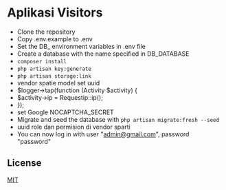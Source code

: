 # Aplikasi Visitors

-   Clone the repository
-   Copy .env.example to .env
-   Set the DB\_ environment variables in .env file
-   Create a database with the name specified in DB_DATABASE
-   `composer install`
-   `php artisan key:generate`
-   `php artisan storage:link` 
-   vendor spatie model set uuid
-   $logger->tap(function (Activity $activity) {
-   $activity->ip = Requestip::ip();
-   });
-   set Google NOCAPTCHA_SECRET
-   Migrate and seed the database with `php artisan migrate:fresh --seed`
-   uuid role dan permision di vendor sparti
-   You can now log in with user "admin@gmail.com", password "password"

## License

[MIT](https://choosealicense.com/licenses/mit/)
